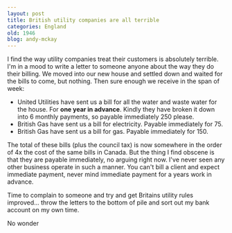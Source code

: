 ```yaml
---
layout: post
title: British utility companies are all terrible
categories: England
old: 1946
blog: andy-mckay
---
```

<p>I find the way utility companies treat their customers is absolutely terrible. I'm in a mood to write a letter to someone anyone about the way they do their billing. We moved into our new house and settled down and waited for the bills to come, but nothing. Then sure enough we receive in the span of week:</p>
<ul>
<li>United Utilities have sent us a bill for all the water and waste water for the house. For <b>one year in advance</b>. Kindly they have broken it down into 6 monthly payments, so payable immediately 250 please.</li>
<li>British Gas have sent us a bill for electricity. Payable immediately for 75.</li>
<li>British Gas have sent us a bill for gas. Payable immediately for 150.</li>
</ul>

<p>The total of these bills (plus the council tax) is now somewhere in the order of 4x the cost of the same bills in Canada. But the thing I find obscene is that they are payable immediately, no arguing right now. I've never seen any other business operate in such a manner. You can't bill a client and expect immediate payment, never mind immediate payment for a years work in advance.</p>
<p>Time to complain to someone and try and get Britains utility rules improved... throw the letters to the bottom of pile and sort out my bank account on my own time.</p>
<p>No wonder